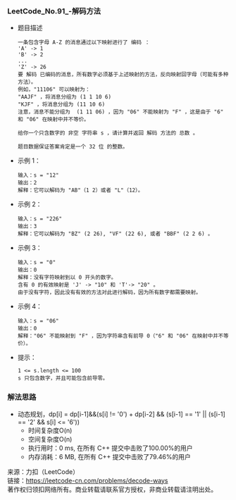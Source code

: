 ### LeetCode_No.91_-解码方法
* 题目描述

      一条包含字母 A-Z 的消息通过以下映射进行了 编码 ：
      'A' -> 1
      'B' -> 2
      ...
      'Z' -> 26
      要 解码 已编码的消息，所有数字必须基于上述映射的方法，反向映射回字母（可能有多种方法）。
      例如，"11106" 可以映射为：
      "AAJF" ，将消息分组为 (1 1 10 6)
      "KJF" ，将消息分组为 (11 10 6)
      注意，消息不能分组为  (1 11 06) ，因为 "06" 不能映射为 "F" ，这是由于 "6" 和 "06" 在映射中并不等价。

      给你一个只含数字的 非空 字符串 s ，请计算并返回 解码 方法的 总数 。

      题目数据保证答案肯定是一个 32 位 的整数。
* 示例 1：

      输入：s = "12"
      输出：2
      解释：它可以解码为 "AB"（1 2）或者 "L"（12）。
* 示例 2：

      输入：s = "226"
      输出：3
      解释：它可以解码为 "BZ" (2 26), "VF" (22 6), 或者 "BBF" (2 2 6) 。
* 示例 3：

      输入：s = "0"
      输出：0
      解释：没有字符映射到以 0 开头的数字。
      含有 0 的有效映射是 'J' -> "10" 和 'T'-> "20" 。
      由于没有字符，因此没有有效的方法对此进行解码，因为所有数字都需要映射。
* 示例 4：

      输入：s = "06"
      输出：0
      解释："06" 不能映射到 "F" ，因为字符串含有前导 0（"6" 和 "06" 在映射中并不等价）。
* 提示：

      1 <= s.length <= 100
      s 只包含数字，并且可能包含前导零。

### 解法思路
* 动态规划，dp[i] = dp[i-1]&&(s[i] != '0') + dp[i-2] && (s[i-1] == '1' || (s[i-1] == '2' && s[i] <= '6'))
  * 时间复杂度O(n)
  * 空间复杂度O(n)
  *	执行用时：0 ms, 在所有 C++ 提交中击败了100.00%的用户
  *	内存消耗：6 MB, 在所有 C++ 提交中击败了79.46%的用户
  
来源：力扣（LeetCode）\
链接：https://leetcode-cn.com/problems/decode-ways \
著作权归领扣网络所有。商业转载请联系官方授权，非商业转载请注明出处。
